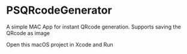 # PSQRcodeGenerator
A simple MAC App for instant QRcode generation. Supports saving the QRcode as image

Open this macOS project in Xcode and Run
